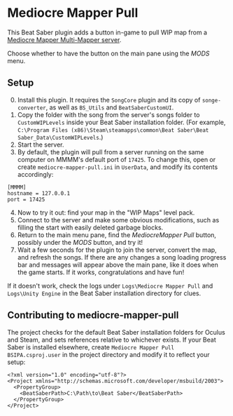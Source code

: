 # Mediocre Mapper Pull

This Beat Saber plugin adds a button in-game to pull WIP map from a [Mediocre Mapper Multi-Mapper server](https://github.com/squeaksies/MediocreMapper/blob/master/ServerReadme.md#mediocre-mapper-multi-mapper-server-setup).

Choose whether to have the button on the main pane using the _MODS_ menu.

## Setup

0. Install this plugin. It requires the `SongCore` plugin and its copy of `songe-converter`, as well as `BS_Utils` and `BeatSaberCustomUI`.
1. Copy the folder with the song from the server's songs folder to `CustomWIPLevels` inside your Beat Saber installation folder. (For example, `C:\Program Files (x86)\Steam\steamapps\common\Beat Saber\Beat Saber_Data\CustomWIPLevels`.)
2. Start the server.
3. By default, the plugin will pull from a server running on the same computer on MMMM's default port of `17425`. To change this, open or create `mediocre-mapper-pull.ini` in `UserData`, and modify its contents accordingly:

```
[MMMM]
hostname = 127.0.0.1
port = 17425

```

4. Now to try it out: find your map in the "WIP Maps" level pack.
5. Connect to the server and make some obvious modifications, such as filling the start with easily deleted garbage blocks.
6. Return to the main menu pane, find the _MediocreMapper Pull_ button, possibly under the _MODS_ button, and try it!
7. Wait a few seconds for the plugin to join the server, convert the map, and refresh the songs. If there are any changes a song loading progress bar and messages will appear above the main pane, like it does when the game starts. If it works, congratulations and have fun!

If it doesn't work, check the logs under `Logs\Mediocre Mapper Pull` and `Logs\Unity Engine` in the Beat Saber installation directory for clues.

## Contributing to mediocre-mapper-pull

The project checks for the default Beat Saber installation folders for Oculus and Steam, and sets references relative to whichever exists. If your Beat Saber is installed elsewhere, create `Mediocre Mapper Pull BSIPA.csproj.user` in the project directory and modify it to reflect your setup:

```
<?xml version="1.0" encoding="utf-8"?>
<Project xmlns="http://schemas.microsoft.com/developer/msbuild/2003">
  <PropertyGroup>
    <BeatSaberPath>C:\Path\to\Beat Saber</BeatSaberPath>
  </PropertyGroup>
</Project>
```
